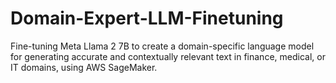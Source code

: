 # Domain-Expert-LLM-Finetuning
Fine-tuning Meta Llama 2 7B to create a domain-specific language model for generating accurate and contextually relevant text in finance, medical, or IT domains, using AWS SageMaker.
